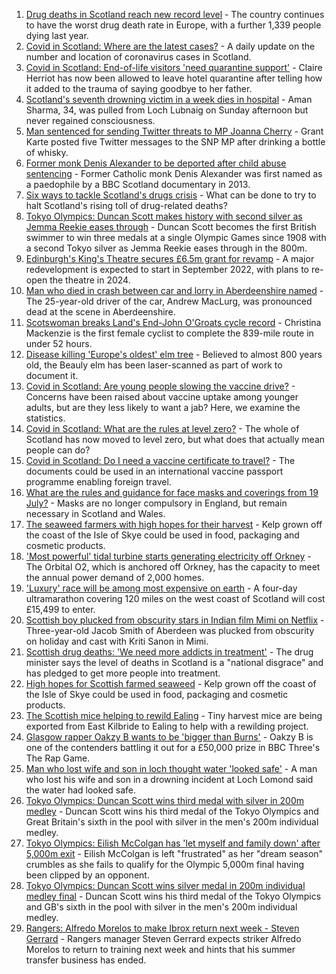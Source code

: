 1. [Drug deaths in Scotland reach new record level](https://www.bbc.co.uk/news/uk-scotland-58024296) - The country continues to have the worst drug death rate in Europe, with a further 1,339 people dying last year.
2. [Covid in Scotland: Where are the latest cases?](https://www.bbc.co.uk/news/uk-scotland-53511877) - A daily update on the number and location of coronavirus cases in Scotland.
3. [Covid in Scotland: End-of-life visitors 'need quarantine support'](https://www.bbc.co.uk/news/uk-scotland-glasgow-west-58029986) - Claire Herriot has now been allowed to leave hotel quarantine after telling how it added to the trauma of saying goodbye to her father.
4. [Scotland's seventh drowning victim in a week dies in hospital](https://www.bbc.co.uk/news/uk-scotland-tayside-central-58026262) - Aman Sharma, 34, was pulled from Loch Lubnaig on Sunday afternoon but never regained consciousness.
5. [Man sentenced for sending Twitter threats to MP Joanna Cherry](https://www.bbc.co.uk/news/uk-scotland-edinburgh-east-fife-58025872) - Grant Karte posted five Twitter messages to the SNP MP after drinking a bottle of whisky.
6. [Former monk Denis Alexander to be deported after child abuse sentencing](https://www.bbc.co.uk/news/uk-scotland-highlands-islands-58025383) - Former Catholic monk Denis Alexander was first named as a paedophile by a BBC Scotland documentary in 2013.
7. [Six ways to tackle Scotland's drugs crisis](https://www.bbc.co.uk/news/uk-scotland-glasgow-west-48921696) - What can be done to try to halt Scotland's rising toll of drug-related deaths?
8. [Tokyo Olympics: Duncan Scott makes history with second silver as Jemma Reekie eases through](https://www.bbc.co.uk/sport/olympics/58024258) - Duncan Scott becomes the first British swimmer to win three medals at a single Olympic Games since 1908 with a second Tokyo silver as Jemma Reekie eases through in the 800m.
9. [Edinburgh's King's Theatre secures £6.5m grant for revamp](https://www.bbc.co.uk/news/uk-scotland-edinburgh-east-fife-58026263) - A major redevelopment is expected to start in September 2022, with plans to re-open the theatre in 2024.
10. [Man who died in crash between car and lorry in Aberdeenshire named](https://www.bbc.co.uk/news/uk-scotland-north-east-orkney-shetland-58028534) - The 25-year-old driver of the car, Andrew MacLurg, was pronounced dead at the scene in Aberdeenshire.
11. [Scotswoman breaks Land's End-John O'Groats cycle record](https://www.bbc.co.uk/news/uk-scotland-highlands-islands-58025382) - Christina Mackenzie is the first female cyclist to complete the 839-mile route in under 52 hours.
12. [Disease killing 'Europe's oldest' elm tree](https://www.bbc.co.uk/news/uk-scotland-highlands-islands-58013952) - Believed to almost 800 years old, the Beauly elm has been laser-scanned as part of work to document it.
13. [Covid in Scotland: Are young people slowing the vaccine drive?](https://www.bbc.co.uk/news/uk-scotland-57915106) - Concerns have been raised about vaccine uptake among younger adults, but are they less likely to want a jab? Here, we examine the statistics.
14. [Covid in Scotland: What are the rules at level zero?](https://www.bbc.co.uk/news/uk-scotland-53166816) - The whole of Scotland has now moved to level zero, but what does that actually mean people can do?
15. [Covid in Scotland: Do I need a vaccine certificate to travel?](https://www.bbc.co.uk/news/uk-scotland-57519070) - The documents could be used in an international vaccine passport programme enabling foreign travel.
16. [What are the rules and guidance for face masks and coverings from 19 July?](https://www.bbc.co.uk/news/health-51205344) - Masks are no longer compulsory in England, but remain necessary in Scotland and Wales.
17. [The seaweed farmers with high hopes for their harvest](https://www.bbc.co.uk/news/uk-scotland-57996627) - Kelp grown off the coast of the Isle of Skye could be used in food, packaging and cosmetic products.
18. ['Most powerful' tidal turbine starts generating electricity off Orkney](https://www.bbc.co.uk/news/uk-scotland-north-east-orkney-shetland-57991351) - The Orbital O2, which is anchored off Orkney, has the capacity to meet the annual power demand of 2,000 homes.
19. ['Luxury' race will be among most expensive on earth](https://www.bbc.co.uk/news/uk-scotland-57975285) - A four-day ultramarathon covering 120 miles on the west coast of Scotland will cost £15,499 to enter.
20. [Scottish boy plucked from obscurity stars in Indian film Mimi on Netflix](https://www.bbc.co.uk/news/uk-scotland-north-east-orkney-shetland-57983621) - Three-year-old Jacob Smith of Aberdeen was plucked from obscurity on holiday and cast with Kriti Sanon in Mimi.
21. [Scottish drug deaths: 'We need more addicts in treatment'](https://www.bbc.co.uk/news/uk-scotland-58029815) - The drug minister says the level of deaths in Scotland is a "national disgrace" and has pledged to get more people into treatment.
22. [High hopes for Scottish farmed seaweed](https://www.bbc.co.uk/news/uk-scotland-58020364) - Kelp grown off the coast of the Isle of Skye could be used in food, packaging and cosmetic products.
23. [The Scottish mice helping to rewild Ealing](https://www.bbc.co.uk/news/uk-scotland-58002484) - Tiny harvest mice are being exported from East Kilbride to Ealing to help with a rewilding project.
24. [Glasgow rapper Oakzy B wants to be 'bigger than Burns'](https://www.bbc.co.uk/news/uk-scotland-57982866) - Oakzy B is one of the contenders battling it out for a £50,000 prize in BBC Three's The Rap Game.
25. [Man who lost wife and son in loch thought water 'looked safe'](https://www.bbc.co.uk/news/uk-scotland-glasgow-west-57968728) - A man who lost his wife and son in a drowning incident at Loch Lomond said the water had looked safe.
26. [Tokyo Olympics: Duncan Scott wins third medal with silver in 200m medley](https://www.bbc.co.uk/sport/olympics/58021616) - Duncan Scott wins his third medal of the Tokyo Olympics and Great Britain's sixth in the pool with silver in the men's 200m individual medley.
27. [Tokyo Olympics: Eilish McColgan has 'let myself and family down' after 5,000m exit](https://www.bbc.co.uk/sport/olympics/58028833) - Eilish McColgan is left "frustrated" as her "dream season" crumbles as she fails to qualify for the Olympic 5,000m final having been clipped by an opponent.
28. [Tokyo Olympics: Duncan Scott wins silver medal in 200m individual medley final](https://www.bbc.co.uk/sport/av/olympics/58021767) - Duncan Scott wins his third medal of the Tokyo Olympics and GB's sixth in the pool with silver in the men's 200m individual medley.
29. [Rangers: Alfredo Morelos to make Ibrox return next week - Steven Gerrard](https://www.bbc.co.uk/sport/football/58027341) - Rangers manager Steven Gerrard expects striker Alfredo Morelos to return to training next week and hints that his summer transfer business has ended.
